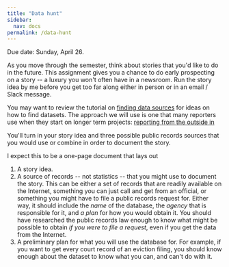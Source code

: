 ```yaml
---
title: "Data hunt"
sidebar:
  nav: docs
permalink: /data-hunt
---
```


Due date: Sunday, April 26.

As you move through the semester, think about stories that you'd like to do in the future. This assignment gives you a chance to do early prospecting on a story  -- a luxury you won't often have in a newsroom.  Run the story idea by me before you get too far along either in person or in an email / Slack message.

You may want to review the tutorial on [finding data sources]({{site.cdocs}}/general/02-sourcing) for ideas on how to find datasets. The approach we will use is one that many reporters use when they start on longer term projects: [reporting from the outside in]({{site.cdocs}}/foia/public-records-outside-in)

You'll turn in your story idea and three possible public records sources that you would use or combine in order to document the story.

I expect this to be a one-page document that lays out

1. A story idea.
2. A source of records -- not statistics -- that you might use to document the story. This can be either a set of records that are readily available on the Internet, something  you can just call and get from an official, or something you might have to file a public records request for. Either way, it should include the *name* of the database, the *agency* that is responsible for it, and *a plan* for how you would obtain it. You should have researched the public records law enough to know what might be possible to obtain *if you were to file a request*, even if you get the data from the Internet.
3. A preliminary plan for what you will use the database for. For example, if you want to get every court record of an eviction filing, you should know enough about the dataset to know what you can, and can't do with it.
